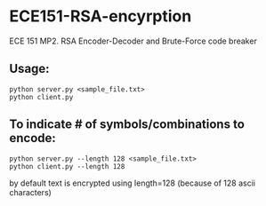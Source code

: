 # ECE151-RSA-encyrption
ECE 151 MP2. RSA Encoder-Decoder and Brute-Force code breaker

## Usage:
```
python server.py <sample_file.txt>
python client.py
```

## To indicate # of symbols/combinations to encode:
```
python server.py --length 128 <sample_file.txt>
python client.py --length 128 
```
by default text is encrypted using length=128 (because of 128 ascii characters)
